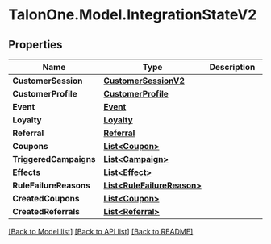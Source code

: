 
# TalonOne.Model.IntegrationStateV2

## Properties

Name | Type | Description | Notes
------------ | ------------- | ------------- | -------------
**CustomerSession** | [**CustomerSessionV2**](CustomerSessionV2.md) |  | [optional] 
**CustomerProfile** | [**CustomerProfile**](CustomerProfile.md) |  | [optional] 
**Event** | [**Event**](Event.md) |  | [optional] 
**Loyalty** | [**Loyalty**](Loyalty.md) |  | [optional] 
**Referral** | [**Referral**](Referral.md) |  | [optional] 
**Coupons** | [**List&lt;Coupon&gt;**](Coupon.md) |  | [optional] 
**TriggeredCampaigns** | [**List&lt;Campaign&gt;**](Campaign.md) |  | [optional] 
**Effects** | [**List&lt;Effect&gt;**](Effect.md) |  | 
**RuleFailureReasons** | [**List&lt;RuleFailureReason&gt;**](RuleFailureReason.md) |  | [optional] 
**CreatedCoupons** | [**List&lt;Coupon&gt;**](Coupon.md) |  | 
**CreatedReferrals** | [**List&lt;Referral&gt;**](Referral.md) |  | 

[[Back to Model list]](../README.md#documentation-for-models)
[[Back to API list]](../README.md#documentation-for-api-endpoints)
[[Back to README]](../README.md)

